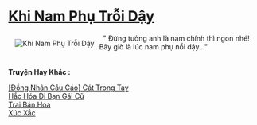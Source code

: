 <a href="https://utruyen.com/khi-nam-phu-troi-day/22790/" title="Khi Nam Phụ Trỗi Dậy"><h1>Khi Nam Phụ Trỗi Dậy</h1></a><div style="display:table"><img align="right" style="float: left; padding: 10px;" src="https://utruyen.com/images/story/200x260/khi-nam-phu-troi-day.jpg" alt="Khi Nam Phụ Trỗi Dậy">  " Đừng tưởng anh là nam chính thì ngon nhé! Bây giờ là lúc nam phụ nổi dậy..."</div><p><br><b>Truyện Hay Khác :</b></p><a href="https://utruyen.com/dong-nhan-cau-cao-cat-trong-tay/22758/" alt="[Đồng Nhân Cẩu Cáo] Cát Trong Tay">[Đồng Nhân Cẩu Cáo] Cát Trong Tay</a><br/><a href="https://github.com/quanluxury/ngontinhhot/tree/master/truyenhay/19091/" alt="Hắc Hóa Đi Bạn Gái Cũ">Hắc Hóa Đi Bạn Gái Cũ</a><br/><a href="https://dammyh.wordpress.com/2019/11/07/trai-ban-hoa/" alt="Trai Bán Hoa">Trai Bán Hoa</a><br/><a href="https://dammy2019.blogspot.com/2019/11/xuc-xac.html" alt="Xúc Xắc">Xúc Xắc</a><br/>